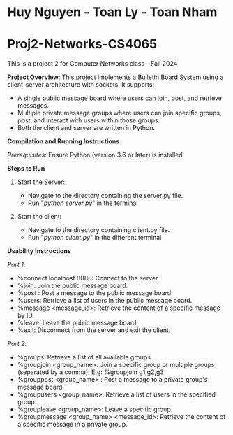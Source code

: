 # Huy Nguyen - Toan Ly - Toan Nham
# Proj2-Networks-CS4065
This is a project 2 for Computer Networks class - Fall 2024

**Project Overview**: This project implements a Bulletin Board System using a client-server architecture with sockets. It supports:

- A single public message board where users can join, post, and retrieve messages.
- Multiple private message groups where users can join specific groups, post, and interact with users within those groups.
- Both the client and server are written in Python.

**Compilation and Running Instructions**

_Prerequisites_: Ensure Python (version 3.6 or later) is installed.

**Steps to Run**
1. Start the Server:
   - Navigate to the directory containing the server.py file.
   - Run "_python server.py_" in the terminal

2. Start the client:
   - Navigate to the directory containing client.py file.
   - Run "_python client.py_" in the different terminal

**Usability Instructions**

_Part 1_:
- %connect localhost 8080: Connect to the server.
- %join: Join the public message board.
- %post <content>: Post a message to the public message board.
- %users: Retrieve a list of users in the public message board.
- %message <message_id>: Retrieve the content of a specific message by ID.
- %leave: Leave the public message board.
- %exit: Disconnect from the server and exit the client.

_Part 2_:
 - %groups: Retrieve a list of all available groups.
 - %groupjoin <group_name>: Join a specific group or multiple groups (separated by a comma). E.g: %groupjoin g1,g2,g3
 - %grouppost <group_name> <content>: Post a message to a private group's message board.
 - %groupusers <group_name>: Retrieve a list of users in the specified group.
 - %groupleave <group_name>: Leave a specific group.
 - %groupmessage <group_name> <message_id>: Retrieve the content of a specific message in a private group.


